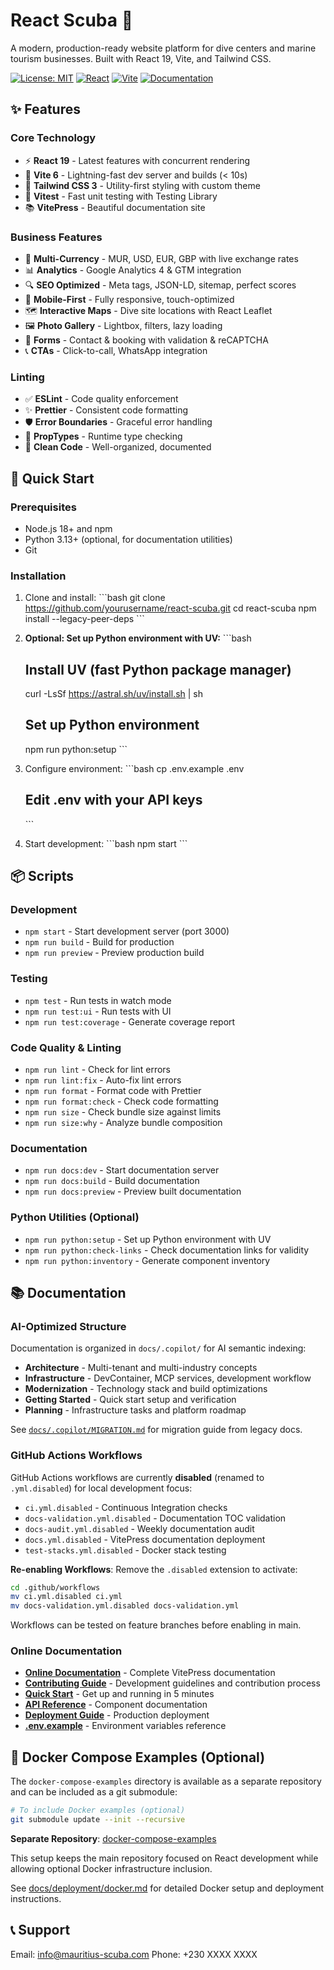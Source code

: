 # React Scuba 🤿

A modern, production-ready website platform for dive centers and marine tourism businesses. Built with React 19, Vite, and Tailwind CSS.

[![License: MIT](https://img.shields.io/badge/License-MIT-blue.svg)](https://opensource.org/licenses/MIT)
[![React](https://img.shields.io/badge/React-19.0.0-61dafb.svg)](https://reactjs.org/)
[![Vite](https://img.shields.io/badge/Vite-6.3.6-646cff.svg)](https://vitejs.dev/)
[![Documentation](https://img.shields.io/badge/docs-live-success.svg)](https://deanluus22021994.github.io/react-scuba/)

## ✨ Features

### Core Technology

- ⚡ **React 19** - Latest features with concurrent rendering
- 🚀 **Vite 6** - Lightning-fast dev server and builds (< 10s)
- 🎨 **Tailwind CSS 3** - Utility-first styling with custom theme
- 🧪 **Vitest** - Fast unit testing with Testing Library
- 📚 **VitePress** - Beautiful documentation site

### Business Features

- 💱 **Multi-Currency** - MUR, USD, EUR, GBP with live exchange rates
- 📊 **Analytics** - Google Analytics 4 & GTM integration
- 🔍 **SEO Optimized** - Meta tags, JSON-LD, sitemap, perfect scores
- 📱 **Mobile-First** - Fully responsive, touch-optimized
- 🗺️ **Interactive Maps** - Dive site locations with React Leaflet
- 🖼️ **Photo Gallery** - Lightbox, filters, lazy loading
- 📧 **Forms** - Contact & booking with validation & reCAPTCHA
- 📞 **CTAs** - Click-to-call, WhatsApp integration

### Linting

- ✅ **ESLint** - Code quality enforcement
- ✨ **Prettier** - Consistent code formatting
- 🛡️ **Error Boundaries** - Graceful error handling
- 📝 **PropTypes** - Runtime type checking
- 🧹 **Clean Code** - Well-organized, documented

## 🚀 Quick Start

### Prerequisites

- Node.js 18+ and npm
- Python 3.13+ (optional, for documentation utilities)
- Git

### Installation

1. Clone and install:
   \`\`\`bash
   git clone <https://github.com/yourusername/react-scuba.git>
   cd react-scuba
   npm install --legacy-peer-deps
   \`\`\`

2. **Optional: Set up Python environment with UV:**
   \`\`\`bash

   ## Install UV (fast Python package manager)

   curl -LsSf <https://astral.sh/uv/install.sh> | sh

   ## Set up Python environment

   npm run python:setup
   \`\`\`

3. Configure environment:
   \`\`\`bash
   cp .env.example .env

   ## Edit .env with your API keys

   \`\`\`

4. Start development:
   \`\`\`bash
   npm start
   \`\`\`

## 📦 Scripts

### Development

- `npm start` - Start development server (port 3000)
- `npm run build` - Build for production
- `npm run preview` - Preview production build

### Testing

- `npm test` - Run tests in watch mode
- `npm run test:ui` - Run tests with UI
- `npm run test:coverage` - Generate coverage report

### Code Quality & Linting

- `npm run lint` - Check for lint errors
- `npm run lint:fix` - Auto-fix lint errors
- `npm run format` - Format code with Prettier
- `npm run format:check` - Check code formatting
- `npm run size` - Check bundle size against limits
- `npm run size:why` - Analyze bundle composition

### Documentation

- `npm run docs:dev` - Start documentation server
- `npm run docs:build` - Build documentation
- `npm run docs:preview` - Preview built documentation

### Python Utilities (Optional)

- `npm run python:setup` - Set up Python environment with UV
- `npm run python:check-links` - Check documentation links for validity
- `npm run python:inventory` - Generate component inventory

## 📚 Documentation

### AI-Optimized Structure

Documentation is organized in `docs/.copilot/` for AI semantic indexing:

- **Architecture** - Multi-tenant and multi-industry concepts
- **Infrastructure** - DevContainer, MCP services, development workflow
- **Modernization** - Technology stack and build optimizations
- **Getting Started** - Quick start setup and verification
- **Planning** - Infrastructure tasks and platform roadmap

See [`docs/.copilot/MIGRATION.md`](./docs/.copilot/MIGRATION.md) for migration guide from legacy docs.

### GitHub Actions Workflows

GitHub Actions workflows are currently **disabled** (renamed to `.yml.disabled`) for local development focus:

- `ci.yml.disabled` - Continuous Integration checks
- `docs-validation.yml.disabled` - Documentation TOC validation
- `docs-audit.yml.disabled` - Weekly documentation audit
- `docs.yml.disabled` - VitePress documentation deployment
- `test-stacks.yml.disabled` - Docker stack testing

**Re-enabling Workflows**: Remove the `.disabled` extension to activate:
```bash
cd .github/workflows
mv ci.yml.disabled ci.yml
mv docs-validation.yml.disabled docs-validation.yml
```

Workflows can be tested on feature branches before enabling in main.

### Online Documentation

- **[Online Documentation](https://deanluus22021994.github.io/react-scuba/)** - Complete VitePress documentation
- **[Contributing Guide](https://deanluus22021994.github.io/react-scuba/contributing.html)** - Development guidelines and contribution process
- **[Quick Start](https://deanluus22021994.github.io/react-scuba/guide/quick-start.html)** - Get up and running in 5 minutes
- **[API Reference](https://deanluus22021994.github.io/react-scuba/api/)** - Component documentation
- **[Deployment Guide](https://deanluus22021994.github.io/react-scuba/deployment/)** - Production deployment
- **[.env.example](./.env.example)** - Environment variables reference

## 🐳 Docker Compose Examples (Optional)

The `docker-compose-examples` directory is available as a separate repository and can be included as a git submodule:

```bash
# To include Docker examples (optional)
git submodule update --init --recursive
```

**Separate Repository**: [docker-compose-examples](https://github.com/DeanLuus22021994/docker-compose-examples)

This setup keeps the main repository focused on React development while allowing optional Docker infrastructure inclusion.

See [docs/deployment/docker.md](./docs/deployment/docker.md) for detailed Docker setup and deployment instructions.

## 📞 Support

Email: <info@mauritius-scuba.com>
Phone: +230 XXXX XXXX
